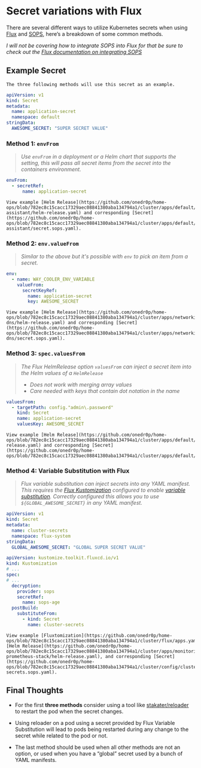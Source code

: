 # Secret variations with Flux

There are several different ways to utilize Kubernetes secrets when using [Flux](https://fluxcd.io/) and [SOPS](https://github.com/mozilla/sops), here’s a breakdown of some common methods.

_I will not be covering how to integrate SOPS into Flux for that be sure to check out the [Flux documentation on integrating SOPS](https://fluxcd.io/docs/guides/mozilla-sops/)_

## Example Secret

```admonish info
The three following methods will use this secret as an example.
```

```yaml
apiVersion: v1
kind: Secret
metadata:
  name: application-secret
  namespace: default
stringData:
  AWESOME_SECRET: "SUPER SECRET VALUE"
```

### Method 1: `envFrom`

> _Use `envFrom` in a deployment or a Helm chart that supports the setting, this will pass all secret items from the secret into the containers environment._

```yaml
envFrom:
  - secretRef:
      name: application-secret
```

```admonish example
View example [Helm Release](https://github.com/onedr0p/home-ops/blob/782ec8c15cacc17329aec08841380aba134794a1/cluster/apps/default/home-assistant/helm-release.yaml) and corresponding [Secret](https://github.com/onedr0p/home-ops/blob/782ec8c15cacc17329aec08841380aba134794a1/cluster/apps/default/home-assistant/secret.sops.yaml).
```

### Method 2: `env.valueFrom`

> _Similar to the above but it's possible with `env` to pick an item from a secret._

```yaml
env:
  - name: WAY_COOLER_ENV_VARIABLE
    valueFrom:
      secretKeyRef:
        name: application-secret
        key: AWESOME_SECRET
```

```admonish example
View example [Helm Release](https://github.com/onedr0p/home-ops/blob/782ec8c15cacc17329aec08841380aba134794a1/cluster/apps/networking/external-dns/helm-release.yaml) and corresponding [Secret](https://github.com/onedr0p/home-ops/blob/782ec8c15cacc17329aec08841380aba134794a1/cluster/apps/networking/external-dns/secret.sops.yaml).
```

### Method 3: `spec.valuesFrom`

> _The Flux HelmRelease option `valuesFrom` can inject a secret item into the Helm values of a `HelmRelease`_
> * _Does not work with merging array values_
> * _Care needed with keys that contain dot notation in the name_

```yaml
valuesFrom:
  - targetPath: config."admin\.password"
    kind: Secret
    name: application-secret
    valuesKey: AWESOME_SECRET
```

```admonish example
View example [Helm Release](https://github.com/onedr0p/home-ops/blob/782ec8c15cacc17329aec08841380aba134794a1/cluster/apps/default/emqx/helm-release.yaml) and corresponding [Secret](https://github.com/onedr0p/home-ops/blob/782ec8c15cacc17329aec08841380aba134794a1/cluster/apps/default/emqx/secret.sops.yaml).
```

### Method 4: Variable Substitution with Flux

> _Flux variable substitution can inject secrets into any YAML manifest. This requires the [Flux Kustomization](https://fluxcd.io/docs/components/kustomize/kustomization/) configured to enable [variable substitution](https://fluxcd.io/docs/components/kustomize/kustomization/#variable-substitution). Correctly configured this allows you to use `${GLOBAL_AWESOME_SECRET}` in any YAML manifest._

```yaml
apiVersion: v1
kind: Secret
metadata:
  name: cluster-secrets
  namespace: flux-system
stringData:
  GLOBAL_AWESOME_SECRET: "GLOBAL SUPER SECRET VALUE"
```

```yaml
apiVersion: kustomize.toolkit.fluxcd.io/v1
kind: Kustomization
# ...
spec:
# ...
  decryption:
    provider: sops
    secretRef:
      name: sops-age
  postBuild:
    substituteFrom:
      - kind: Secret
        name: cluster-secrets
```

```admonish example
View example [Fluxtomization](https://github.com/onedr0p/home-ops/blob/782ec8c15cacc17329aec08841380aba134794a1/cluster/flux/apps.yaml), [Helm Release](https://github.com/onedr0p/home-ops/blob/782ec8c15cacc17329aec08841380aba134794a1/cluster/apps/monitoring/kube-prometheus-stack/helm-release.yaml), and corresponding [Secret](https://github.com/onedr0p/home-ops/blob/782ec8c15cacc17329aec08841380aba134794a1/cluster/config/cluster-secrets.sops.yaml).
```

## Final Thoughts

* For the first **three methods** consider using a tool like [stakater/reloader](https://github.com/stakater/Reloader) to restart the pod when the secret changes.

* Using reloader on a pod using a secret provided by Flux Variable Substitution will lead to pods being restarted during any change to the secret while related to the pod or not.

* The last method should be used when all other methods are not an option, or used when you have a “global” secret used by a bunch of YAML manifests.
